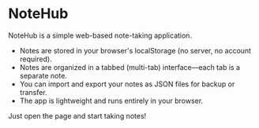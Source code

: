 # NoteHub

NoteHub is a simple web-based note-taking application.

- Notes are stored in your browser's localStorage (no server, no account required).
- Notes are organized in a tabbed (multi-tab) interface—each tab is a separate note.
- You can import and export your notes as JSON files for backup or transfer.
- The app is lightweight and runs entirely in your browser.

Just open the page and start taking notes!
